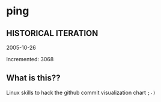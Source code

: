 # ping

## HISTORICAL ITERATION
2005-10-26

Incremented: 3068

## What is this?? 
Linux skills to hack the github commit visualization chart `;-)`
